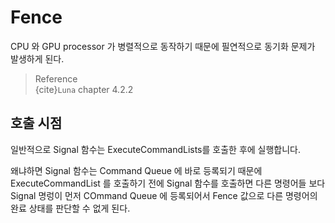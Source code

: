 # Fence
CPU 와 GPU processor 가 병렬적으로 동작하기 때문에 필연적으로 동기화 문제가 발생하게 된다.

> Reference  
> {cite}`Luna` chapter 4.2.2  

## 호출 시점
일반적으로 Signal 함수는 ExecuteCommandLists를 호출한 후에 실행합니다.

왜냐하면 Signal 함수는 Command Queue 에 바로 등록되기 때문에 ExecuteCommandList 를 호출하기 전에 Signal 함수를 호출하면 다른 명령어들 보다 Signal 명렁이 먼저 COmmand Queue 에 등록되어서 Fence 값으로 다른 명령어의 완료 상태를 판단할 수 없게 된다.